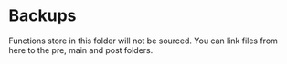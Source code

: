 # Backups

Functions store in this folder will not be sourced.
You can link files from here to the pre, main and post folders.


